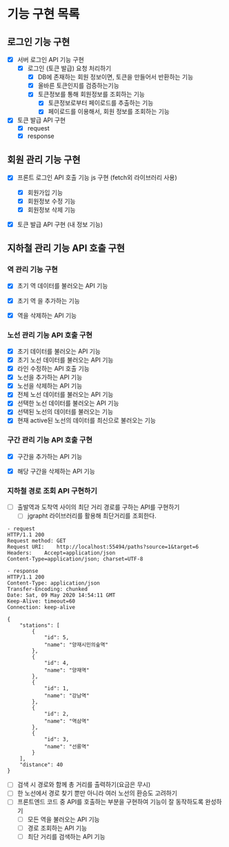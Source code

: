 # 기능 구현 목록

## 로그인 기능 구현
- [x] 서버 로그인 API 기능 구현
  - [x] 로그인 (토큰 발급) 요청 처리하기
    - [x] DB에 존재하는 회원 정보이면, 토큰을 만들어서 반환하는 기능
    - [x] 올바른 토큰인지를 검증하는기능
    - [x] 토큰정보를 통해 회원정보를 조회하는 기능
      - [x] 토큰정보로부터 페이로드를 추출하는 기능
      - [x] 페이로드를 이용해서, 회원 정보를 조회하는 기능

- [x] 토큰 발급 API 구현
    - [x] request
    - [x] response

## 회원 관리 기능 구현
- [x] 프론트 로그인 API 호출 기능 js 구현 (fetch외 라이브러리 사용)
  - [x] 회원가입 기능
  - [x] 회원정보 수정 기능
  - [x] 회원정보 삭제 기능
- [x] 토큰 발급 API 구현 (내 정보 기능)


## 지하철 관리 기능 API 호출 구현
### 역 관리 기능 구현
- [x] 초기 역 데이터를 불러오는 API 기능
- [x] 초기 역 을 추가하는 기능
- [x] 역을 삭제하는 API 기능


### 노선 관리 기능 API 호출 구현
- [x] 초기  데이터를 불러오는 API 기능
- [x] 초기 노선 데이터를 불러오는 API 기능
- [x] 라인 수정하는 API 호출 기능
- [x] 노선을 추가하는 API 기능
- [x] 노선을 삭제하는 API 기능
- [x] 전체 노선 데이터를 불러오는 API 기능
- [x] 선택한 노선 데이터를 불러오는 API 기능
- [x] 선택된 노선의 데이터를 불러오는 기능
- [x] 현재 active된 노선의 데이터를 최신으로 불러오는 기능

### 구간 관리 기능 API 호출 구현
- [x] 구간을 추가하는 API 기능
- [x] 해당 구간을 삭제하는 API 기능


### 지하철 경로 조회 API 구현하기
- [ ] 출발역과 도착역 사이의 최단 거리 경로를 구하는 API를 구현하기
  - [ ] jgrapht 라이브러리를 활용해 최단거리를 조회한다.
```
- request
HTTP/1.1 200 
Request method:	GET
Request URI:	http://localhost:55494/paths?source=1&target=6
Headers: 	Accept=application/json
Content-Type=application/json; charset=UTF-8

- response
HTTP/1.1 200 
Content-Type: application/json
Transfer-Encoding: chunked
Date: Sat, 09 May 2020 14:54:11 GMT
Keep-Alive: timeout=60
Connection: keep-alive

{
    "stations": [
        {
            "id": 5,
            "name": "양재시민의숲역"
        },
        {
            "id": 4,
            "name": "양재역"
        },
        {
            "id": 1,
            "name": "강남역"
        },
        {
            "id": 2,
            "name": "역삼역"
        },
        {
            "id": 3,
            "name": "선릉역"
        }
    ],
    "distance": 40
}		
```  
- [ ] 검색 시 경로와 함께 총 거리를 출력하기(요금은 무시)
- [ ] 한 노선에서 경로 찾기 뿐만 아니라 여러 노선의 환승도 고려하기
- [ ] 프론트엔드 코드 중 API를 호출하는 부분을 구현하여 기능이 잘 동작하도록 완성하기
  - [ ] 모든 역을 불러오는 API 기능
  - [ ] 경로 조회하는 API 기능
  - [ ] 최단 거리를 검색하는 API 기능